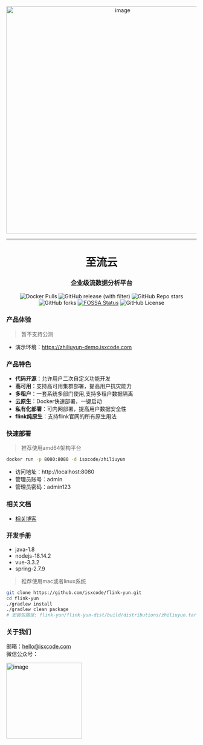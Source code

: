 <div align="center">
  <img width="600" alt="image" src="https://isxcode.oss-cn-shanghai.aliyuncs.com/zhiliuyun/product-img/product.jpg">
</div>

---

<h1 align="center">
  至流云
</h1>

<h3 align="center">
  企业级流数据分析平台
</h3>

<div align="center">

![Docker Pulls](https://img.shields.io/docker/pulls/isxcode/zhiliuyun)
![GitHub release (with filter)](https://img.shields.io/github/v/release/isxcode/flink-yun)
![GitHub Repo stars](https://img.shields.io/github/stars/isxcode/flink-yun)
![GitHub forks](https://img.shields.io/github/forks/isxcode/flink-yun)
[![FOSSA Status](https://app.fossa.com/api/projects/git%2Bgithub.com%2Fisxcode%2Fflink-yun.svg?type=shield&issueType=license)](https://app.fossa.com/projects/git%2Bgithub.com%2Fisxcode%2Fflink-yun?ref=badge_shield&issueType=license)
![GitHub License](https://img.shields.io/github/license/isxcode/flink-yun)

</div>

### 产品体验

> 暂不支持公测
- 演示环境：https://zhiliuyun-demo.isxcode.com

### 产品特色

- **代码开源**：允许用户二次自定义功能开发
- **高可用**：支持高可用集群部署，提高用户抗灾能力
- **多租户**：一套系统多部门使用,支持多租户数据隔离
- **云原生**：Docker快速部署，一键启动
- **私有化部署**：可内网部署，提高用户数据安全性
- **flink纯原生**：支持flink官网的所有原生用法

### 快速部署

> 推荐使用amd64架构平台

```bash
docker run -p 8080:8080 -d isxcode/zhiliuyun
```

- 访问地址：http://localhost:8080
- 管理员账号：admin
- 管理员密码：admin123

### 相关文档

- [相关博客](https://ispong.isxcode.com/tags/flink/)

### 开发手册

- java-1.8
- nodejs-18.14.2
- vue-3.3.2
- spring-2.7.9

> 推荐使用mac或者linux系统

```bash
git clone https://github.com/isxcode/flink-yun.git
cd flink-yun
./gradlew install
./gradlew clean package
# 安装包路径: flink-yun/flink-yun-dist/build/distributions/zhiliuyun.tar.gz
```

### 关于我们

邮箱：hello@isxcode.com <br/>
微信公众号：<br/>

<img width="200" alt="image" src="https://isxcode.oss-cn-shanghai.aliyuncs.com/zhiyao/qrcode_for_8.jpg">
